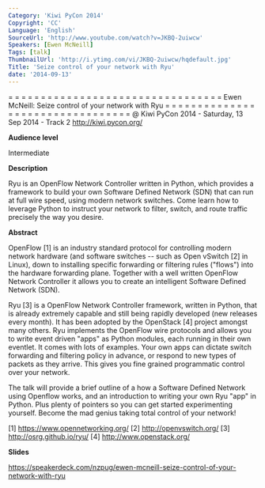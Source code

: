 ```yaml
---
Category: 'Kiwi PyCon 2014'
Copyright: 'CC'
Language: 'English'
SourceUrl: 'http://www.youtube.com/watch?v=JKBQ-2uiwcw'
Speakers: [Ewen McNeill]
Tags: [talk]
ThumbnailUrl: 'http://i.ytimg.com/vi/JKBQ-2uiwcw/hqdefault.jpg'
Title: 'Seize control of your network with Ryu'
date: '2014-09-13'
---
```

= = = = = = = = = = = = = = = = = = = = = = = = = = = = = = = = = 
Ewen McNeill:
Seize control of your network with Ryu
= = = = = = = = = = = = = = = = = = = = = = = = = = = = = = = = = 
@ Kiwi PyCon 2014 - Saturday, 13 Sep 2014 - Track 2 
http://kiwi.pycon.org/

**Audience level**

Intermediate

**Description**

Ryu is an OpenFlow Network Controller written in Python, which provides a framework to build your own Software Defined Network (SDN) that can run at full wire speed, using modern network switches. Come learn how to leverage Python to instruct your network to filter, switch, and route traffic precisely the way you desire.

**Abstract**

OpenFlow [1] is an industry standard protocol for controlling modern network hardware (and software switches -- such as Open vSwitch [2] in Linux), down to installing specific forwarding or filtering rules ("flows") into the hardware forwarding plane. Together with a well written OpenFlow Network Controller it allows you to create an intelligent Software Defined Network (SDN).

Ryu [3] is a OpenFlow Network Controller framework, written in Python, that is already extremely capable and still being rapidly developed (new releases every month). It has been adopted by the OpenStack [4] project amongst many others. Ryu implements the OpenFlow wire protocols and allows you to write event driven "apps" as Python modules, each running in their own eventlet. It comes with lots of examples. Your own apps can dictate switch forwarding and filtering policy in advance, or respond to new types of packets as they arrive. This gives you fine grained programmatic control over your network.

The talk will provide a brief outline of a how a Software Defined Network using Openflow works, and an introduction to writing your own Ryu "app" in Python. Plus plenty of pointers so you can get started experimenting yourself. Become the mad genius taking total control of your network!

[1] https://www.opennetworking.org/
[2] http://openvswitch.org/
[3] http://osrg.github.io/ryu/
[4] http://www.openstack.org/

**Slides**

https://speakerdeck.com/nzpug/ewen-mcneill-seize-control-of-your-network-with-ryu